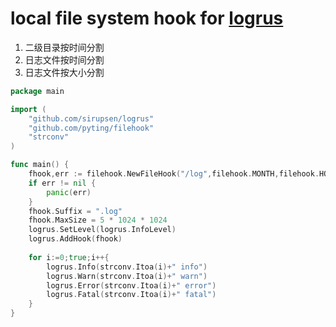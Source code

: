 # local file system hook for [logrus](https://github.com/sirupsen/logrus)

1. 二级目录按时间分割
2. 日志文件按时间分割
3. 日志文件按大小分割

```go
package main

import (
	"github.com/sirupsen/logrus"
	"github.com/pyting/filehook"
	"strconv"
)

func main() {
    fhook,err := filehook.NewFileHook("/log",filehook.MONTH,filehook.HOUR)
    if err != nil {
        panic(err)
    }
    fhook.Suffix = ".log"
    fhook.MaxSize = 5 * 1024 * 1024
    logrus.SetLevel(logrus.InfoLevel)
    logrus.AddHook(fhook)
    
    for i:=0;true;i++{
    	logrus.Info(strconv.Itoa(i)+" info")
    	logrus.Warn(strconv.Itoa(i)+" warn")
        logrus.Error(strconv.Itoa(i)+" error")
        logrus.Fatal(strconv.Itoa(i)+" fatal")
    }
}
```